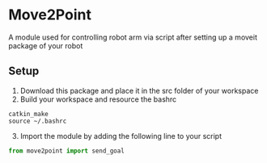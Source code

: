 # Move2Point
A module used for controlling robot arm via script after setting up a moveit package of your robot

## Setup
1. Download this package and place it in the src folder of your workspace
2. Build your workspace and resource the bashrc
```
catkin_make
source ~/.bashrc
```
3. Import the module by adding the following line to your script
```python
from move2point import send_goal
```